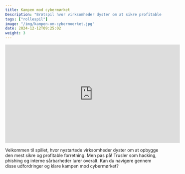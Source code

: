 ```yaml
---
title: Kampen mod cybermørket
Description: "Brætspil hvor virksomheder dyster om at sikre profitable forretning. Men pas på for truslerne lurer"
tags: ["rollespil"]
image: "/img/kampen-om-cybermoerket.jpg"
date: 2024-12-12T09:25:02
weight: 3
---
```


<iframe width="560" height="315" src="https://www.youtube.com/embed/uyZI2O7L4co?si=8gxGKAjb4BPNWv2g" title="YouTube video player" frameborder="0" allow="accelerometer; autoplay; clipboard-write; encrypted-media; gyroscope; picture-in-picture; web-share" referrerpolicy="strict-origin-when-cross-origin" allowfullscreen></iframe>

Velkommen til spillet, hvor nystartede virksomheder dyster om at opbygge den mest sikre og profitable forretning. Men pas på! Trusler som hacking, phishing og interne sårbarheder lurer overalt. Kan du navigere gennem disse udfordringer og klare kampen mod cybermørket?

